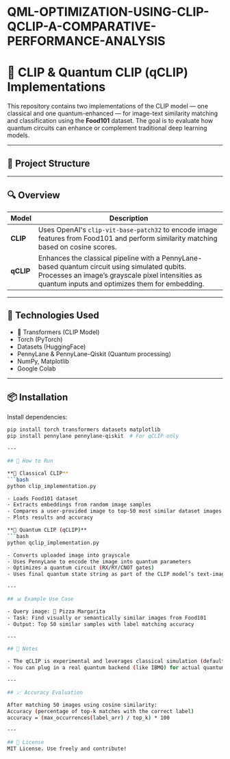 # QML-OPTIMIZATION-USING-CLIP-QCLIP-A-COMPARATIVE-PERFORMANCE-ANALYSIS

# 🧠 CLIP & Quantum CLIP (qCLIP) Implementations

This repository contains two implementations of the CLIP model — one classical and one quantum-enhanced — for image-text similarity matching and classification using the **Food101** dataset. The goal is to evaluate how quantum circuits can enhance or complement traditional deep learning models.

---

## 📁 Project Structure


---

## 🔍 Overview

| Model  | Description |
|--------|-------------|
| **CLIP**   | Uses OpenAI's `clip-vit-base-patch32` to encode image features from Food101 and perform similarity matching based on cosine scores. |
| **qCLIP**  | Enhances the classical pipeline with a PennyLane-based quantum circuit using simulated qubits. Processes an image’s grayscale pixel intensities as quantum inputs and optimizes them for embedding. |

---

## 🧪 Technologies Used

- 🤗 Transformers (CLIP Model)
- Torch (PyTorch)
- Datasets (HuggingFace)
- PennyLane & PennyLane-Qiskit (Quantum processing)
- NumPy, Matplotlib
- Google Colab

---

## 📦 Installation

Install dependencies:

```bash
pip install torch transformers datasets matplotlib
pip install pennylane pennylane-qiskit  # For qCLIP only

---

## 🚀 How to Run

**🧠 Classical CLIP**
```bash
python clip_implementation.py

- Loads Food101 dataset
- Extracts embeddings from random image samples
- Compares a user-provided image to top-50 most similar dataset images
- Plots results and accuracy

**🧠 Quantum CLIP (qCLIP)**
```bash
python qclip_implementation.py

- Converts uploaded image into grayscale
- Uses PennyLane to encode the image into quantum parameters
- Optimizes a quantum circuit (RX/RY/CNOT gates)
- Uses final quantum state string as part of the CLIP model’s text-image similarity pipeline

---

## 📊 Example Use Case

- Query image: 🍕 Pizza Margarita
- Task: Find visually or semantically similar images from Food101
- Output: Top 50 similar samples with label matching accuracy

---

## 🔬 Notes

- The qCLIP is experimental and leverages classical simulation (default.qubit) in PennyLane.
- You can plug in a real quantum backend (like IBMQ) for actual quantum inference.

---

## 📈 Accuracy Evaluation

After matching 50 images using cosine similarity:
Accuracy (percentage of top-k matches with the correct label)
accuracy = (max_occurrences(label_arr) / top_k) * 100

---

## 📄 License
MIT License. Use freely and contribute!

